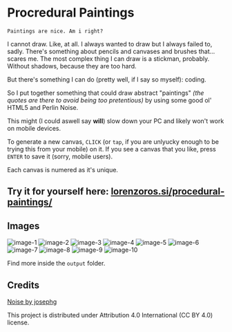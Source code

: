 # Procredural Paintings

`Paintings are nice. Am i right?`

I cannot draw. Like, at all. I always wanted to draw but I always failed to, sadly. There's something about pencils and canvases and brushes that... scares me. The most complex thing I can draw is a stickman, probably. Without shadows, because they are too hard.

But there's something I can do (pretty well, if I say so myself): coding.

So I put together something that could draw abstract "paintings" *(the quotes are there to avoid being too pretentious)* by using some good ol' HTML5 and Perlin Noise.

This might (I could aswell say **will**) slow down your PC and likely won't work on mobile devices.

To generate a new canvas, `CLICK` (or `tap`, if you are unlyucky enough to be trying this from your mobile) on it. If you see a canvas that you like, press `ENTER` to save it (sorry, mobile users).

Each canvas is numered as it's unique.

## Try it for yourself here: [lorenzoros.si/procedural-paintings/](https://lorenzoros.si/procedural-paintings/)

## Images

![image-1](output/procedural-painting-8956398119.png)
![image-2](output/procedural-painting-7411831160.png)
![image-3](output/procedural-painting-8251114162.png)
![image-4](output/procedural-painting-8771111462.png)
![image-5](output/procedural-painting-0116410884.png)
![image-6](output/procedural-painting-0463815316.png)
![image-7](output/procedural-painting-1164401815.png)
![image-8](output/procedural-painting-2071144826.png)
![image-9](output/procedural-painting-8608712415.png)
![image-10](output/procedural-painting-7141810916.png)

Find more inside the `output` folder.

## Credits

[Noise by josephg](https://github.com/josephg/noisejs)

This project is distributed under Attribution 4.0 International (CC BY 4.0) license.
